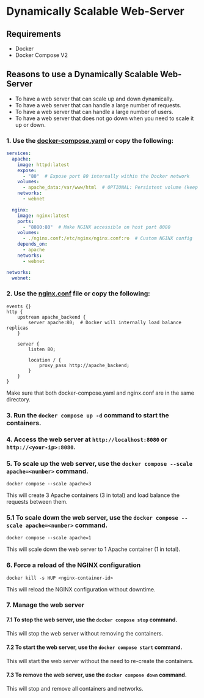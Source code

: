 # Dynamically Scalable Web-Server

## Requirements
- Docker
- Docker Compose V2

## Reasons to use a Dynamically Scalable Web-Server
- To have a web server that can scale up and down dynamically.
- To have a web server that can handle a large number of requests.
- To have a web server that can handle a large number of users.
- To have a web server that does not go down when you need to scale it up or down.

### 1. Use the [docker-compose.yaml](docker-compose.yaml) or copy the following:

```yaml
services:
  apache:
    image: httpd:latest
    expose:
      - "80"  # Expose port 80 internally within the Docker network
    volumes:
      - apache_data:/var/www/html  # OPTIONAL: Persistent volume (keep data)
    networks:
      - webnet

  nginx:
    image: nginx:latest
    ports:
      - "8080:80"  # Make NGINX accessible on host port 8080
    volumes:
      - ./nginx.conf:/etc/nginx/nginx.conf:ro  # Custom NGINX config
    depends_on:
      - apache
    networks:
      - webnet

networks:
  webnet:
```
### 2. Use the [nginx.conf](nginx.conf) file or copy the following:

```nginx
events {}
http {
    upstream apache_backend {
        server apache:80;  # Docker will internally load balance replicas
    }

    server {
        listen 80;

        location / {
            proxy_pass http://apache_backend;
        }
    }
}
```
Make sure that both docker-compose.yaml and nginx.conf are in the same directory.

### 3. Run the `docker compose up -d` command to start the containers.

### 4. Access the web server at `http://localhost:8080` or `http://<your-ip>:8080`.

### 5. To scale up the web server, use the `docker compose --scale apache=<number>` command.
`docker compose --scale apache=3`

This will create 3 Apache containers (3 in total) and load balance the requests between them.

### 5.1 To scale down the web server, use the `docker compose --scale apache=<number>` command.
`docker compose --scale apache=1`

This will scale down the web server to 1 Apache container (1 in total).

### 6. Force a reload of the NGINX configuration
`docker kill -s HUP <nginx-container-id>`

This will reload the NGINX configuration without downtime.

### 7. Manage the web server

#### 7.1 To stop the web server, use the `docker compose stop` command.

This will stop the web server without removing the containers.

#### 7.2 To start the web server, use the `docker compose start` command.

This will start the web server without the need to re-create the containers.

#### 7.3 To remove the web server, use the `docker compose down` command.

This will stop and remove all containers and networks.
